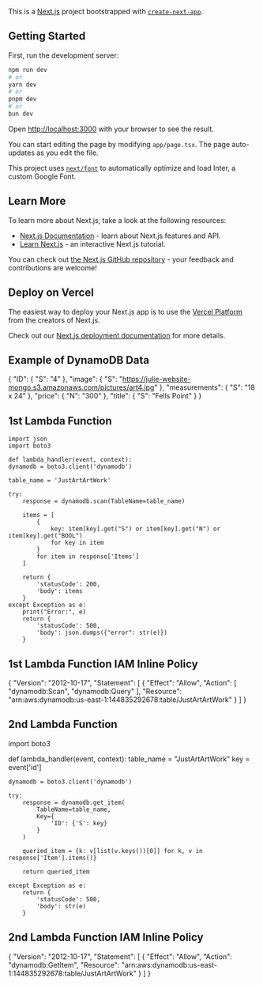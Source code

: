This is a [Next.js](https://nextjs.org/) project bootstrapped with [`create-next-app`](https://github.com/vercel/next.js/tree/canary/packages/create-next-app).

## Getting Started

First, run the development server:

```bash
npm run dev
# or
yarn dev
# or
pnpm dev
# or
bun dev
```

Open [http://localhost:3000](http://localhost:3000) with your browser to see the result.

You can start editing the page by modifying `app/page.tsx`. The page auto-updates as you edit the file.

This project uses [`next/font`](https://nextjs.org/docs/basic-features/font-optimization) to automatically optimize and load Inter, a custom Google Font.

## Learn More

To learn more about Next.js, take a look at the following resources:

- [Next.js Documentation](https://nextjs.org/docs) - learn about Next.js features and API.
- [Learn Next.js](https://nextjs.org/learn) - an interactive Next.js tutorial.

You can check out [the Next.js GitHub repository](https://github.com/vercel/next.js/) - your feedback and contributions are welcome!

## Deploy on Vercel

The easiest way to deploy your Next.js app is to use the [Vercel Platform](https://vercel.com/new?utm_medium=default-template&filter=next.js&utm_source=create-next-app&utm_campaign=create-next-app-readme) from the creators of Next.js.

Check out our [Next.js deployment documentation](https://nextjs.org/docs/deployment) for more details.

## Example of DynamoDB Data
{
  "ID": {
    "S": "4"
  },
  "image": {
    "S": "https://julie-website-mongo.s3.amazonaws.com/pictures/art4.jpg"
  },
  "measurements": {
    "S": "18 x 24"
  },
  "price": {
    "N": "300"
  },
  "title": {
    "S": "Fells Point"
  }
}

## 1st Lambda Function

    import json
    import boto3

    def lambda_handler(event, context):
    dynamodb = boto3.client('dynamodb')

    table_name = 'JustArtArtWork'

    try:
        response = dynamodb.scan(TableName=table_name)
        
        items = [
            {
                key: item[key].get("S") or item[key].get("N") or item[key].get("BOOL")
                for key in item
            }
            for item in response['Items']
        ]

        return {
            'statusCode': 200,
            'body': items  
        }
    except Exception as e:
        print("Error:", e)
        return {
            'statusCode': 500,
            'body': json.dumps({"error": str(e)})
        }

## 1st Lambda Function IAM Inline Policy

{
	"Version": "2012-10-17",
	"Statement": [
		{
			"Effect": "Allow",
			"Action": [
				"dynamodb:Scan",
				"dynamodb:Query"
			],
			"Resource": "arn:aws:dynamodb:us-east-1:144835292678:table/JustArtArtWork"
		}
	]
}

## 2nd Lambda Function

import boto3

def lambda_handler(event, context):
    table_name = "JustArtArtWork"
    key = event['id']

    dynamodb = boto3.client('dynamodb')

    try:
        response = dynamodb.get_item(
            TableName=table_name,
            Key={
                'ID': {'S': key}
            }
        )
        
        queried_item = {k: v[list(v.keys())[0]] for k, v in response['Item'].items()}
        
        return queried_item
    
    except Exception as e:
        return {
            'statusCode': 500,
            'body': str(e)
        }


## 2nd Lambda Function IAM Inline Policy

{
    "Version": "2012-10-17",
    "Statement": [
{
            "Effect": "Allow",
            "Action": "dynamodb:GetItem",
            	"Resource": "arn:aws:dynamodb:us-east-1:144835292678:table/JustArtArtWork"
        }
    ]
}

